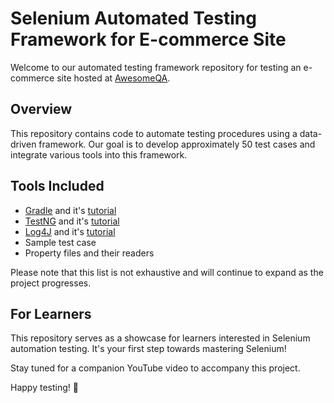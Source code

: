 # Selenium Automated Testing Framework for E-commerce Site

Welcome to our automated testing framework repository for testing an e-commerce site hosted at [AwesomeQA](https://awesomeqa.com/ui/). 

## Overview
This repository contains code to automate testing procedures using a data-driven framework. Our goal is to develop approximately 50 test cases and integrate various tools into this framework.

## Tools Included
- [Gradle](https://gradle.org/) and it's [tutorial](https://www.youtube.com/playlist?list=PL0UJI1nZ56yDZSgsL1Gf4_krgTMhuotYM)
- [TestNG](https://testng.org/) and it's [tutorial](https://www.youtube.com/playlist?list=PLL34mf651faMJ3uO8RNEh1GM5uLVXWq2Z)
- [Log4J](https://logging.apache.org/log4j/2.x/) and it's [tutorial](https://www.youtube.com/playlist?list=PLb0pWz-jnz99Sp6iQxjW-FpmFZp0OfZlc)
- Sample test case
- Property files and their readers

Please note that this list is not exhaustive and will continue to expand as the project progresses.

## For Learners
This repository serves as a showcase for learners interested in Selenium automation testing. It's your first step towards mastering Selenium!

Stay tuned for a companion YouTube video to accompany this project.

Happy testing! 🚀
